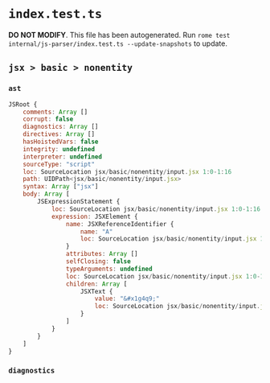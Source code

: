 # `index.test.ts`

**DO NOT MODIFY**. This file has been autogenerated. Run `rome test internal/js-parser/index.test.ts --update-snapshots` to update.

## `jsx > basic > nonentity`

### `ast`

```javascript
JSRoot {
	comments: Array []
	corrupt: false
	diagnostics: Array []
	directives: Array []
	hasHoistedVars: false
	integrity: undefined
	interpreter: undefined
	sourceType: "script"
	loc: SourceLocation jsx/basic/nonentity/input.jsx 1:0-1:16
	path: UIDPath<jsx/basic/nonentity/input.jsx>
	syntax: Array ["jsx"]
	body: Array [
		JSExpressionStatement {
			loc: SourceLocation jsx/basic/nonentity/input.jsx 1:0-1:16
			expression: JSXElement {
				name: JSXReferenceIdentifier {
					name: "A"
					loc: SourceLocation jsx/basic/nonentity/input.jsx 1:1-1:2
				}
				attributes: Array []
				selfClosing: false
				typeArguments: undefined
				loc: SourceLocation jsx/basic/nonentity/input.jsx 1:0-1:16
				children: Array [
					JSXText {
						value: "&#x1g4q9;"
						loc: SourceLocation jsx/basic/nonentity/input.jsx 1:3-1:12
					}
				]
			}
		}
	]
}
```

### `diagnostics`

```

```
